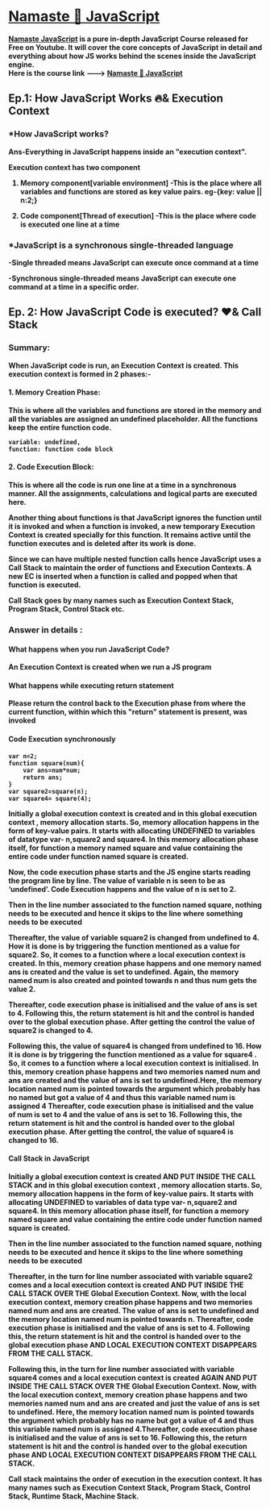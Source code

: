 <!-- /* **************Code by Najir Seikh - 22/05/2023************** */ -->

# <a href='https://www.youtube.com/playlist?list=PLlasXeu85E9cQ32gLCvAvr9vNaUccPVNP'><strong>Namaste 🙏 JavaScript<strong></a>

<a href='https://www.youtube.com/playlist?list=PLlasXeu85E9cQ32gLCvAvr9vNaUccPVNP'>Namaste JavaScript</a> is a pure in-depth JavaScript Course released for Free on Youtube. It will cover the core concepts of JavaScript in detail and everything about how JS works behind the scenes inside the JavaScript engine.
<br>
Here is the course link ---> <a href='https://www.youtube.com/playlist?list=PLlasXeu85E9cQ32gLCvAvr9vNaUccPVNP'><strong>Namaste 🙏 JavaScript<strong></a>

## Ep.1: How JavaScript Works 🔥& Execution Context

### \*How JavaScript works?

Ans-Everything in JavaScript happens inside an "execution context".

Execution context has two component

1. Memory component[variable environment]
   -This is the place where all variables and functions are stored as key value pairs. eg-{key: value || n:2;}

2. Code component[Thread of execution]
   -This is the place where code is executed one line at a time

### \*JavaScript is a synchronous single-threaded language

-Single threaded means JavaScript can execute once command at a time

-Synchronous single-threaded means JavaScript can execute one command at a time in a specific order.

## Ep. 2: How JavaScript Code is executed? ❤️& Call Stack

### Summary:

When JavaScript code is run, an Execution Context is created. This execution context is formed in 2 phases:-

#### 1. Memory Creation Phase:

This is where all the variables and functions are stored in the memory and all the variables are assigned an undefined placeholder. All the functions keep the entire function code.

```
variable: undefined,
function: function code block
```

#### 2. Code Execution Block:

This is where all the code is run one line at a time in a synchronous manner. All the assignments, calculations and logical parts are executed here.

Another thing about functions is that JavaScript ignores the function until it is invoked and when a function is invoked, a new temporary Execution Context is created specially for this function. It remains active until the function executes and is deleted after its work is done.

Since we can have multiple nested function calls hence JavaScript uses a Call Stack to maintain the order of functions and Execution Contexts. A new EC is inserted when a function is called and popped when that function is executed.

Call Stack goes by many names such as Execution Context Stack, Program Stack, Control Stack etc.

### Answer in details :

#### What happens when you run JavaScript Code?

An Execution Context is created when we run a JS program

#### What happens while executing return statement

Please return the control back to the Execution phase from where the current function, within which this "return" statement is present, was invoked

#### Code Execution synchronously

```
var n=2;
function square(num){
	var ans=num*num;
	return ans;
}
var square2=square(n);
var square4= square(4);
```

Initially a global execution context is created and in this global execution context , memory allocation starts. So, memory allocation happens in the form of key-value pairs. It starts with allocating UNDEFINED to variables of datatype var- n,square2 and square4. In this memory allocation phase itself, for function a memory named square and value containing the entire code under function named square is created.

Now, the code execution phase starts and the JS engine starts reading the program line by line.
The value of variable n is seen to be as ‘undefined’. Code Execution happens and the value of n is set to 2.

Then in the line number associated to the function named square, nothing needs to be executed and hence it skips to the line where something needs to be executed

Thereafter, the value of variable square2 is changed from undefined to 4. How it is done is by triggering the function mentioned as a value for square2.
So, it comes to a function where a local execution context is created. In this, memory creation phase happens and one memory named ans is created and the value is set to undefined. Again, the memory named num is also created and pointed towards n and thus num gets the value 2.

Thereafter, code execution phase is initialised and the value of ans is set to 4. Following this, the return statement is hit and the control is handed over to the global execution phase. After getting the control the value of square2 is changed to 4.

Following this, the value of square4 is changed from undefined to 16. How it is done is by triggering the function mentioned as a value for square4 .
So, it comes to a function where a local execution context is initialised. In this, memory creation phase happens and two memories named num and ans are created and the value of ans is set to undefined.Here, the memory location named num is pointed towards the argument which probably has no named but got a value of 4 and thus this variable named num is assigned 4 Thereafter, code execution phase is initialised and the value of num is set to 4 and the value of ans is set to 16. Following this, the return statement is hit and the control is handed over to the global execution phase. After getting the control, the value of square4 is changed to 16.

#### Call Stack in JavaScript

Initially a global execution context is created AND PUT INSIDE THE CALL STACK and in this global execution context , memory allocation starts. So, memory allocation happens in the form of key-value pairs. It starts with allocating UNDEFINED to variables of data type var- n,square2 and square4. In this memory allocation phase itself, for function a memory named square and value containing the entire code under function named square is created.

Then in the line number associated to the function named square, nothing needs to be executed and hence it skips to the line where something needs to be executed

Thereafter, in the turn for line number associated with variable square2 comes and a local execution context is created AND PUT INSIDE THE CALL STACK OVER THE Global Execution Context. Now, with the local execution context, memory creation phase happens and two memories named num and ans are created. The value of ans is set to undefined and the memory location named num is pointed towards n. Thereafter, code execution phase is initialised and the value of ans is set to 4. Following this, the return statement is hit and the control is handed over to the global execution phase AND LOCAL EXECUTION CONTEXT DISAPPEARS FROM THE CALL STACK.

Following this, in the turn for line number associated with variable square4 comes and a local execution context is created AGAIN AND PUT INSIDE THE CALL STACK OVER THE Global Execution Context. Now, with the local execution context, memory creation phase happens and two memories named num and ans are created and just the value of ans is set to undefined. Here, the memory location named num is pointed towards the argument which probably has no name but got a value of 4 and thus this variable named num is assigned 4.Thereafter, code execution phase is initialised and the value of ans is set to 16. Following this, the return statement is hit and the control is handed over to the global execution phase AND LOCAL EXECUTION CONTEXT DISAPPEARS FROM THE CALL STACK.

Call stack maintains the order of execution in the execution context. It has many names such as Execution Context Stack, Program Stack, Control Stack, Runtime Stack, Machine Stack.
